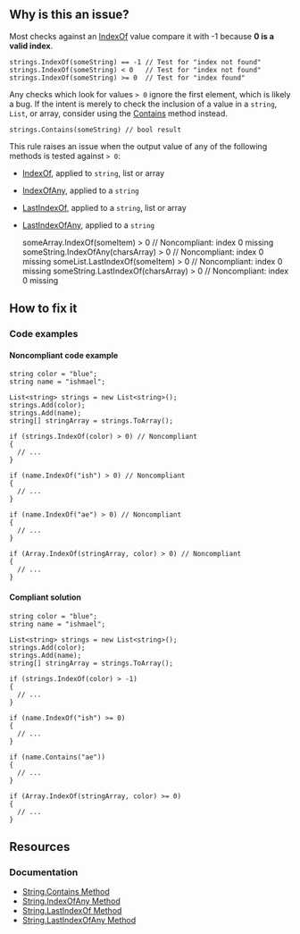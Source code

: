 ## Why is this an issue?

Most checks against an [IndexOf](https://learn.microsoft.com/en-us/dotnet/api/system.string.indexof) value compare it with -1 because
**0 is a valid index**.

    strings.IndexOf(someString) == -1 // Test for "index not found"
    strings.IndexOf(someString) < 0   // Test for "index not found"
    strings.IndexOf(someString) >= 0  // Test for "index found"

Any checks which look for values `> 0` ignore the first element, which is likely a bug. If the intent is merely to check the
inclusion of a value in a `string`, `List`, or array, consider using the [Contains](https://learn.microsoft.com/en-us/dotnet/api/system.string.contains) method instead.

    strings.Contains(someString) // bool result

This rule raises an issue when the output value of any of the following methods is tested against `> 0`:

-  [IndexOf](https://learn.microsoft.com/en-us/dotnet/api/system.collections.ilist.indexof), applied to `string`, list or
  array
-  [IndexOfAny](https://learn.microsoft.com/en-us/dotnet/api/system.string.indexofany), applied to a `string`
-  [LastIndexOf](https://learn.microsoft.com/en-us/dotnet/api/system.string.lastindexof), applied to a `string`, list or
  array
-  [LastIndexOfAny](https://learn.microsoft.com/en-us/dotnet/api/system.string.lastindexofany), applied to a `string`

    someArray.IndexOf(someItem) > 0        // Noncompliant: index 0 missing
    someString.IndexOfAny(charsArray) > 0  // Noncompliant: index 0 missing
    someList.LastIndexOf(someItem) > 0     // Noncompliant: index 0 missing
    someString.LastIndexOf(charsArray) > 0 // Noncompliant: index 0 missing

## How to fix it

### Code examples

#### Noncompliant code example

    string color = "blue";
    string name = "ishmael";
    
    List<string> strings = new List<string>();
    strings.Add(color);
    strings.Add(name);
    string[] stringArray = strings.ToArray();
    
    if (strings.IndexOf(color) > 0) // Noncompliant
    {
      // ...
    }
    
    if (name.IndexOf("ish") > 0) // Noncompliant
    {
      // ...
    }
    
    if (name.IndexOf("ae") > 0) // Noncompliant
    {
      // ...
    }
    
    if (Array.IndexOf(stringArray, color) > 0) // Noncompliant
    {
      // ...
    }

#### Compliant solution

    string color = "blue";
    string name = "ishmael";
    
    List<string> strings = new List<string>();
    strings.Add(color);
    strings.Add(name);
    string[] stringArray = strings.ToArray();
    
    if (strings.IndexOf(color) > -1)
    {
      // ...
    }
    
    if (name.IndexOf("ish") >= 0)
    {
      // ...
    }
    
    if (name.Contains("ae"))
    {
      // ...
    }
    
    if (Array.IndexOf(stringArray, color) >= 0)
    {
      // ...
    }

## Resources

### Documentation

-  [String.Contains Method](https://learn.microsoft.com/en-us/dotnet/api/system.string.contains)
-  [String.IndexOfAny Method](https://learn.microsoft.com/en-us/dotnet/api/system.string.indexofany)
-  [String.LastIndexOf Method](https://learn.microsoft.com/en-us/dotnet/api/system.string.lastindexof)
-  [String.LastIndexOfAny Method](https://learn.microsoft.com/en-us/dotnet/api/system.string.lastindexofany)